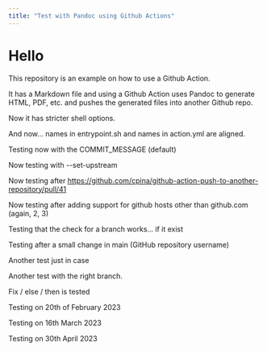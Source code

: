 ```yaml
---
title: "Test with Pandoc using Github Actions"
---
```


# Hello
This repository is an example on how to use a Github Action.

It has a Markdown file and using a Github Action uses Pandoc to generate HTML, PDF, etc. and pushes the generated files into another Github repo.

Now it has stricter shell options.

And now... names in entrypoint.sh and names in action.yml are aligned.

Testing now with the COMMIT_MESSAGE (default)

Now testing with --set-upstream

Now testing after https://github.com/cpina/github-action-push-to-another-repository/pull/41

Now testing after adding support for github hosts other than github.com (again, 2, 3)

Testing that the check for a branch works... if it exist

Testing after a small change in main (GitHub repository username)

Another test just in case

Another test with the right branch.

Fix / else / then is tested

Testing on 20th of February 2023

Testing on 16th March 2023

Testing on 30th April 2023
